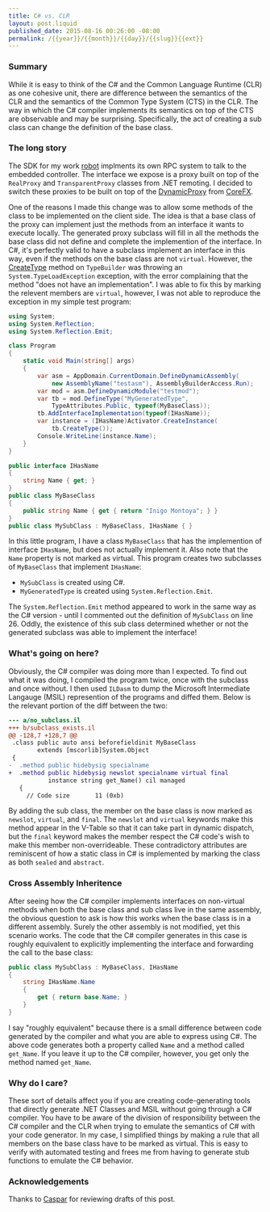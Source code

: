 ```yaml
---
title: C# vs. CLR
layout: post.liquid
published_date: 2015-08-16 00:26:00 -08:00
permalink: /{{year}}/{{month}}/{{day}}/{{slug}}{{ext}}
---
```


### Summary

While it is easy to think of the C# and the Common Language Runtime (CLR) as
one cohesive unit, there are difference between the semantics of the CLR and the
semantics of the Common Type System (CTS) in the CLR. The way in which the C#
compiler implements its semantics on top of the CTS are observable
and may be surprising. Specifically, the act of creating a sub class can change
the definition of the base class.

### The long story

The SDK for my work [robot][Robot] implments its own RPC system to talk to the
embedded controller. The interface we expose is a proxy built on top of the
`RealProxy` and `TransparentProxy` classes from .NET remoting. I decided to
switch these proxies to be built on top of the [DynamicProxy] from [CoreFX].

One of the reasons I made this change was to allow some methods of the class to
be implemented on the client side. The idea is that a base class of the proxy can implement
just the methods from an interface it wants to execute locally. The generated proxy
subclass will fill in all the methods the base class did not define and complete the
implemention of the interface. In C#, it's perfectly valid to have a subclass implement an
interface in this way, even if the methods on the base class are not `virtual`.
However, the [CreateType] method on `TypeBuilder` was throwing
an `System.TypeLoadException` exception, with the error complaining that the method
"does not have an implementation". I was able to fix this by marking the relevent
members are `virtual`, however, I was not able to reproduce the exception in my
simple test program:

```c#
using System;
using System.Reflection;
using System.Reflection.Emit;

class Program
{
    static void Main(string[] args)
    {
        var asm = AppDomain.CurrentDomain.DefineDynamicAssembly(
            new AssemblyName("testasm"), AssemblyBuilderAccess.Run);
        var mod = asm.DefineDynamicModule("testmod");
        var tb = mod.DefineType("MyGeneratedType",
            TypeAttributes.Public, typeof(MyBaseClass));
        tb.AddInterfaceImplementation(typeof(IHasName));
        var instance = (IHasName)Activator.CreateInstance(
            tb.CreateType());
        Console.WriteLine(instance.Name);
    }
}

public interface IHasName
{
    string Name { get; }
}
public class MyBaseClass
{
    public string Name { get { return "Inigo Montoya"; } }
}
public class MySubClass : MyBaseClass, IHasName { }
```

In this little program, I have a class `MyBaseClass` that has the implemention
of interface `IHasName`, but does not actually implement it. Also note that the
`Name` property is not marked as virtual. This program creates two subclasses of
`MyBaseClass` that implement `IHasName`:

  * `MySubClass` is created using C#.
  * `MyGeneratedType` is created using `System.Reflection.Emit`.

The `System.Reflection.Emit` method appeared to work in the same way as the C#
version - until I commented out the definition of `MySubClass` on line 26. Oddly, the
existence of this sub class determined whether or not the generated subclass was
able to implement the interface!

### What's going on here?

Obviously, the C# compiler was doing more than I expected. To find out what it was
doing, I compiled the program twice, once with the subclass and once without. I
then used `ILDasm` to dump the Microsoft Intermediate Langauge (MSIL) represention
of the programs and diffed them. Below is the relevant portion of the diff
between the two:

```diff
--- a/no_subclass.il
+++ b/subclass_exists.il
@@ -128,7 +128,7 @@
 .class public auto ansi beforefieldinit MyBaseClass
        extends [mscorlib]System.Object
 {
-  .method public hidebysig specialname
+  .method public hidebysig newslot specialname virtual final
           instance string get_Name() cil managed
   {
     // Code size       11 (0xb)
```

By adding the sub class, the member on the base class is now marked as `newslot`,
`virtual`, and `final`. The `newslot` and `virtual` keywords make this method
appear in the V-Table so that it can take part in dynamic dispatch, but the `final`
keyword makes the member respect the C# code's wish to make this member non-overrideable.
These contradictory attributes are reminiscent of how a static class in C# is
implemented by marking the class as both `sealed` and `abstract`.

### Cross Assembly Inheritence

After seeing how the C# compiler implements interfaces on non-virtual methods
when both the base class and sub class live in the same assembly, the obvious question
to ask is how this works when the base class is in a different assembly. Surely
the other assembly is not modified, yet this scenario works. The code that the
C# compiler generates in this case is roughly equivalent to explicitly
implementing the interface and forwarding the call to the base class:

```c#
public class MySubClass : MyBaseClass, IHasName
{
    string IHasName.Name
    {
        get { return base.Name; }
    }
}
```

I say "roughly equivalent" because there is a small difference between code generated
by the compiler and what you are able to express using C#. The above code generates
both a property called `Name` and a method called `get_Name`. If you leave it up
to the C# compiler, however, you get only the method named `get_Name`.

### Why do I care?

These sort of details affect you if you are creating code-generating tools that
directly generate .NET Classes and MSIL without
going through a C# compiler. You have to be aware of the division of responsibility
between the C# compiler and the CLR when trying to emulate the semantics of C#
with your code generator. In my case, I simplified things by making a rule that all
members on the base class have to be marked as virtual. This is easy to verify
with automated testing and frees me from having to generate stub functions to
emulate the C# behavior.


### Acknowledgements

Thanks to [Caspar] for reviewing drafts of this post.

[Robot]: https://www.brooks.com/products/semiconductor-automation/factory-automation/spartan-sorters
[DynamicProxy]: https://github.com/dotnet/corefx/tree/0987afcd536743bf3a5cf868b3598e898f4aea53/src/System.Reflection.DispatchProxy
[CoreFx]: https://github.com/dotnet/corefx
[CreateType]: https://docs.microsoft.com/dotnet/api/system.reflection.emit.typebuilder.createtype
[Caspar]: https://github.com/CasparHansen
